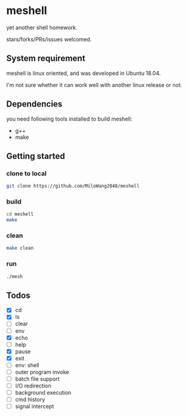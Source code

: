 # meshell

yet another shell homework.

stars/forks/PRs/issues welcomed.

## System requirement

meshell is linux oriented, and was developed in Ubuntu 18.04.

I'm not sure whether it can work well with another linux release or not.

## Dependencies

you need following tools installed to build meshell:

- g++
- make

## Getting started

### clone to local

```sh
git clone https://github.com/MiloWang2048/meshell
```

### build

```sh
cd meshell
make
```

### clean

```sh
make clean
```

### run

```sh
./mesh
```

## Todos

- [x] cd
- [x] ls
- [ ] clear
- [ ] env
- [x] echo
- [ ] help
- [x] pause
- [x] exit
- [ ] env: shell
- [ ] outer program invoke
- [ ] batch file support
- [ ] I/O redirection
- [ ] background execution
- [ ] cmd history
- [ ] signal intercept